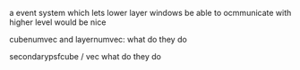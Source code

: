 a event system which lets lower layer windows be able to ocmmunicate with higher level would be nice


cubenumvec and layernumvec: what do they do

secondarypsfcube / vec what do they do






